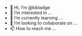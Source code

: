- 👋 Hi, I’m @kibladge
- 👀 I’m interested in ...
- 🌱 I’m currently learning ...
- 💞️ I’m looking to collaborate on ...
- 📫 How to reach me ...

<!---
kibladge/kibladge is a ✨ special ✨ repository because its `README.md` (this file) appears on your GitHub profile.
You can click the Preview link to take a look at your changes.
--->
